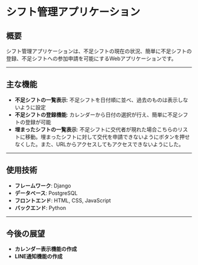 # シフト管理アプリケーション

## 概要
シフト管理アプリケーションは、不足シフトの現在の状況、簡単に不足シフトの登録、不足シフトへの参加申請を可能にするWebアプリケーションです。

---

## 主な機能
- **不足シフトの一覧表示**: 不足シフトを日付順に並べ、過去のものは表示しないように設定
- **不足シフトの登録機能**: カレンダーから日付の選択が行え、簡単に不足シフトの登録が可能
- **埋まったシフトの一覧表示**: 不足シフトに交代者が現れた場合こちらのリストに移動。埋まったシフトに対して交代を申請できないようにボタンを押せなくした。また、URLからアクセスしてもアクセスできないようにした。

---

## 使用技術
- **フレームワーク**: Django
- **データベース**: PostgreSQL
- **フロントエンド**: HTML, CSS, JavaScript
- **バックエンド**: Python
---


## 今後の展望
- **カレンダー表示機能の作成**
- **LINE通知機能の作成**
